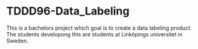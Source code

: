 # TDDD96-Data_Labeling
This is a bachelors project which goal is to create a data labeling product. The students developong this are students at Linköpings universitet in Sweden.
